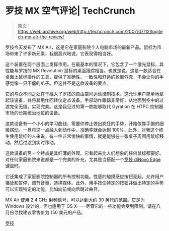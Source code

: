# 罗技 MX 空气评论| TechCrunch

> 原文：<https://web.archive.org/web/http://techcrunch.com/2007/07/12/logitech-mx-air-the-review/>

罗技今天发布了 MX Air，这是它在家庭影院个人电脑市场的最新产品。鼠标为市场带来了许多新元素，我很高兴地说，它表现得相当好。

这个装置在两个层面上发挥作用。在最基本的情况下，它包含了一个激光鼠标，其性能与罗技的 MX Revolution 鼠标的桌面跟踪相当。也就是说，这是一款适合在桌面上鼠标操作的工具，提供了准确性、一致性和舒适的轮廓外壳，不会让你的手感觉像一只干瘪的爪子。但这并不是这款设备的要点。

它的与众不同之处在于融入了罗技的自由空间运动控制技术。这允许用户简单地拿起该设备，并将其用作回转仪定点设备。手部动作跟踪非常好，从地面到空中的过渡完全无缝，实现完美。这是我见过的第一款能够取代 Gyration 在 HTPC 控制器市场的长期统治地位的设备。

这款设备有一个小小的学习曲线，需要你停止做出疯狂的手势，开始依靠手腕的细微摆动。一旦将这一点融入到动作中，准确率就会达到 100%。此外，对我这个终生使用鼠标的人来说，有一件非常愉快的事情，就是能够在一张桌子周围用鼠标移动，然后过渡到实时移动。

这款设备的另一个特点是其纤薄的外观。它看起来比人们想象的任何鼠标都要好。对任何家庭影院来说都是一个完美的补充，尤其是当搭配一个[罗技 diNovo Edge](https://web.archive.org/web/20140505062912/http://crunchgear.com/2006/11/10/battle-test-logitech-dinovo-edge/) 键盘时。

它还集成了家庭影院控制器的所有控制功能。性感的触摸感应按钮亮起，允许用户播放和暂停，调节音量，选择媒体。此外，用手按住特定的按钮并做出特定的手势可以实现特定的功能，比如向前或向后跳过曲目。

MX Air 使用 2.4 GHz 射频信号，可以达到大约 30 英尺的范围。它是为 Windows 设计的，但也适用于 OS X——尽管它的一些功能会受到限制。请在八月份寻找建议零售价为 150 美元的产品。

[罗技](https://web.archive.org/web/20140505062912/http://www.logitech.com/)
